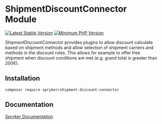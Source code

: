 # ShipmentDiscountConnector Module
[![Latest Stable Version](https://poser.pugx.org/spryker/shipment-discount-connector/v/stable.svg)](https://packagist.org/packages/spryker/shipment-discount-connector)
[![Minimum PHP Version](https://img.shields.io/badge/php-%3E%3D%208.1-8892BF.svg)](https://php.net/)

ShipmentDiscountConnector provides plugins to allow discount calculate based on shipment methods and allow selection of shipment carriers and methods in the discount rules. This allows for example to offer free shipment when discount conditions are met (e.g. grand total is greater than 200€).

## Installation

```
composer require spryker/shipment-discount-connector
```

## Documentation

[Spryker Documentation](https://docs.spryker.com)

